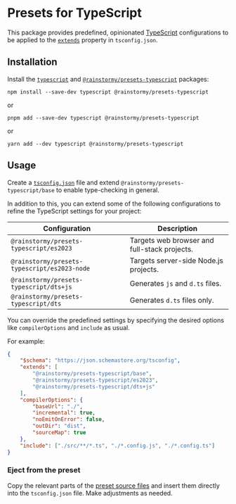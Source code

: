 # Presets for TypeScript

This package provides predefined,
opinionated [TypeScript](https://www.typescriptlang.org) configurations to be
applied to the [`extends`](https://www.typescriptlang.org/tsconfig#extends)
property in `tsconfig.json`.

## Installation
Install the [`typescript`](https://www.npmjs.com/package/typescript)
and [
`@rainstormy/presets-typescript`](https://www.npmjs.com/package/@rainstormy/presets-typescript)
packages:

```shell
npm install --save-dev typescript @rainstormy/presets-typescript
```
or
```shell
pnpm add --save-dev typescript @rainstormy/presets-typescript
```
or
```shell
yarn add --dev typescript @rainstormy/presets-typescript
```

## Usage
Create a [`tsconfig.json`](https://www.typescriptlang.org/tsconfig) file and
extend `@rainstormy/presets-typescript/base` to enable type-checking in general.

In addition to this, you can extend some of the following configurations to
refine the TypeScript settings for your project:

| Configuration                                | Description                                  |
|----------------------------------------------|----------------------------------------------|
| `@rainstormy/presets-typescript/es2023`      | Targets web browser and full-stack projects. |
| `@rainstormy/presets-typescript/es2023-node` | Targets server-side Node.js projects.        |
| `@rainstormy/presets-typescript/dts+js`      | Generates `js` and `d.ts` files.             |
| `@rainstormy/presets-typescript/dts`         | Generates `d.ts` files only.                 |

You can override the predefined settings by specifying the desired options like
`compilerOptions` and `include` as usual.

For example:

```json
{
    "$schema": "https://json.schemastore.org/tsconfig",
    "extends": [
        "@rainstormy/presets-typescript/base",
        "@rainstormy/presets-typescript/es2023",
        "@rainstormy/presets-typescript/dts+js"
    ],
    "compilerOptions": {
        "baseUrl": "./",
        "incremental": true,
        "noEmitOnError": false,
        "outDir": "dist",
        "sourceMap": true
    },
    "include": ["./src/**/*.ts", "./*.config.js", "./*.config.ts"]
}
```

### Eject from the preset
Copy the relevant parts of
the [preset source files](https://github.com/rainstormy/presets-typescript/tree/main/src)
and insert them directly into the `tsconfig.json` file. Make adjustments as
needed.
